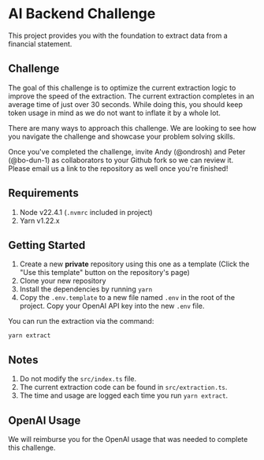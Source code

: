 # AI Backend Challenge

This project provides you with the foundation to extract data from a financial statement.

## Challenge

The goal of this challenge is to optimize the current extraction logic to improve the speed of the extraction. The current extraction completes in an average time of just over 30 seconds. While doing this, you should keep token usage in mind as we do not want to inflate it by a whole lot.

There are many ways to approach this challenge. We are looking to see how you navigate the challenge and showcase your problem solving skills.

Once you've completed the challenge, invite Andy (@ondrosh) and Peter (@bo-dun-1) as collaborators to your Github fork so we can review it. Please email us a link to the repository as well once you're finished!

## Requirements

1. Node v22.4.1 (`.nvmrc` included in project)
2. Yarn v1.22.x

## Getting Started

1. Create a new **private** repository using this one as a template (Click the "Use this template" button on the repository's page)
2. Clone your new repository
3. Install the dependencies by running `yarn`
4. Copy the `.env.template` to a new file named `.env` in the root of the project. Copy your OpenAI API key into the new `.env` file.

You can run the extraction via the command:

```
yarn extract
```

## Notes

1. Do not modify the `src/index.ts` file.
2. The current extraction code can be found in `src/extraction.ts`.
3. The time and usage are logged each time you run `yarn extract`.

## OpenAI Usage

We will reimburse you for the OpenAI usage that was needed to complete this challenge.
